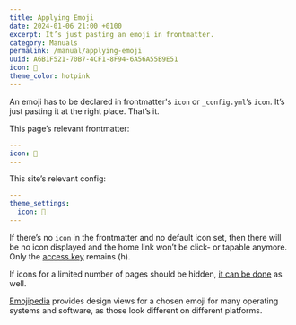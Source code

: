 ```yaml
---
title: Applying Emoji
date: 2024-01-06 21:00 +0100
excerpt: It’s just pasting an emoji in frontmatter.
category: Manuals
permalink: /manual/applying-emoji
uuid: A6B1F521-70B7-4CF1-8F94-6A56A55B9E51
icon: 🤩
theme_color: hotpink
---
```

An emoji has to be declared in frontmatter's `icon` or `_config.yml`’s `icon`. It’s just pasting it at the right place. That’s it.

This page’s relevant frontmatter:

```yaml
---
icon: 🤩
---
```

This site’s relevant config:

```yaml
---
theme_settings:
  icon: 🌳
---
```


If there’s no `icon` in the frontmatter and no default icon set, then there will be no icon displayed and the home link won’t be click- or tapable anymore. Only the [access key](https://developer.mozilla.org/en-US/docs/Web/HTML/Global_attributes/accesskey) remains (h).

If icons for a limited number of pages should be hidden, [it can be done](/manual/hiding-icons) as well.

[Emojipedia](https://emojipedia.org/) provides design views for a chosen emoji for many operating systems and software, as those look different on different platforms.
